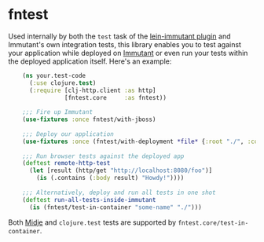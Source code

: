 # fntest

Used internally by both the `test` task of the
[lein-immutant plugin](https://github.com/immutant/lein-immutant) and
Immutant's own integration tests, this library enables you to test
against your application while deployed on
[Immutant](http://immutant.org) or even run your tests within the
deployed application itself. Here's an example:

```clojure
    (ns your.test-code
      (:use clojure.test)
      (:require [clj-http.client :as http]
                [fntest.core     :as fntest))
    
    ;;; Fire up Immutant
    (use-fixtures :once fntest/with-jboss)
    
    ;;; Deploy our application
    (use-fixtures :once (fntest/with-deployment *file* {:root "./", :context-path "/foo"}))
    
    ;;; Run browser tests against the deployed app
    (deftest remote-http-test
      (let [result (http/get "http://localhost:8080/foo")]
        (is (.contains (:body result) "Howdy!"))))
        
    ;;; Alternatively, deploy and run all tests in one shot
    (deftest run-all-tests-inside-immutant
      (is (fntest/test-in-container "some-name" "./")))
```

Both [Midje](https://github.com/marick/Midje) and `clojure.test` tests
are supported by `fntest.core/test-in-container`.
